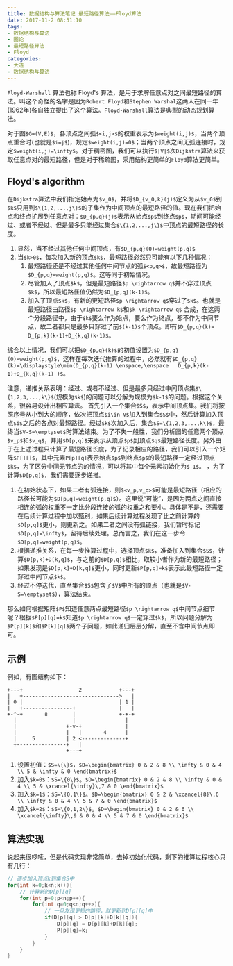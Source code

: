 ```yaml
---
title: 数据结构与算法笔记 最短路径算法——Floyd算法
date: 2017-11-2 08:51:10
tags:
- 数据结构与算法
- 图论 
- 最短路径算法
- Floyd
categories:
- 大道
- 数据结构与算法
---
```


`Floyd-Warshall` 算法也称 Floyd's 算法，是用于求解任意点对之间最短路径的算法。叫这个奇怪的名字是因为`Robert Floyd`和`Stephen Warshal`这两人在同一年(1962年)各自独立提出了这个算法。`Floyd-Warshall`算法是典型的动态规划算法。

对于图`$G=(V,E)$`，各顶点之间弧`$<i,j>$`的权重表示为`$weight(i,j)$`，当两个顶点重合时(也就是`$i=j$`)，规定`$weight(i,j)=0$`；当两个顶点之间无弧连接时，规定`$weight(i,j)=\infty$`。对于稠密图，我们可以执行`$|V|$`次`Dijkstra`算法来获取任意点对的最短路径，但是对于稀疏图，采用结构更简单的`Floyd`算法更简单。

## Floyd's algorithm

在`Dijkstra`算法中我们指定始点为`$v_0$`，并将`$D_{v_0,k}(j)$`定义为从`$v_0$`到`$k$`只用到`$\{1,2,...,j\}$`的子集作为中间顶点的最短路径的值。现在我们把始点和终点扩展到任意点对：`$D_{p,q}(j)$`表示从始点`$p$`到终点`$p$`，期间可能经过、或者不经过、但是最多只能经过集合`$\{1,2,...,j\}$`中顶点的最短路径的长度。<!-- more -->
1. 显然，当不经过其他任何中间顶点，有`$D_{p,q}(0)=weight(p,q)$`
2. 当`$k>0$`，每次加入新的顶点`$k$`，最短路径必然只可能有以下几种情况：
    1. 最短路径还是不经过其他任何中间节点的弧`$<p,q>$`，故最短路径为`$D_{p,q}=weight(p,q)$`。这等同于初始情况。
    2. 尽管加入了顶点`$k$`，但是最短路径`$p \rightarrow q$`并不穿过顶点`$k$`，所以最短路径值仍然为`$D_{p,q}(k-1)$`。
    3. 加入了顶点`$k$`，有新的更短路径`$p \rightarrow q$`穿过了`$k$`。也就是最短路径由路径`$p \rightarrow k$`和`$k \rightarrow q$` 合成，在这两个分段路径中，由于`$k$`要么作为始点，要么作为终点，都不作为中间节点，故二者都只是最多只穿过了前`$(k-1)$`个顶点。即有`$D_{p,q}(k)= D_{p,k}(k-1)+D_{k,q}(k-1)$`。

综合以上情况，我们可以把`$D_{p,q}(k)$`的初值设置为`$D_{p,q}(0)=weight(p,q)$`，这样在每次迭代推算的过程中，必然就有`$D_{p,q}(k)=\displaystyle\min(D_{p,q}(k-1) \enspace,\enspace   D_{p,k}(k-1)+D_{k,q}(k-1) )$`。

注意，递推关系表明：经过、或者不经过、但是最多只经过中间顶点集`$\{1,2,3,...,k\}$`(规模为`$k$`)的问题可以分解为规模为`$k-1$`的问题。根据这个关系，很容易设计出相应算法。
首先引入一个集合`$S$`，表示中间顶点集。我们将按照序号从小到大的顺序，依次把顶点`$i\in V$`加入到集合`$S$`中，然后计算加入顶点`$i$`之后的各点对最短路径。经过`$k$`次加入后，集合`$S=\{1,2,3,...,k\}$`，最终当`$V-S=\emptyset$`时算法结束。为了不失一般性，我们分析图的任意两个顶点`$v_p$`和`$v_q$`，并用`$D[p,q]$`来表示从顶点`$p$`到顶点`$q$`最短路径长度。另外由于在上述过程只计算了最短路径长度，为了记录相应的路径，我们可以引入一个矩阵`$P[][]$`，其中元素`P[p][q]`表示始点`$p$`到终点`$p$`的最短路径一定经过顶点`$k$`，为了区分中间无节点的的情况，可以将其中每个元素初始化为`$-1$`。
，为了计算`$D[p,q]$`，我们需要逐步递推。
1. 在初始状态下，如果二者有弧连接，则`$<v_p,v_q>$`可能是最短路径（相应的路径长可能为`$D[p,q]=weight(p,q)$`）。这里说“可能”，是因为两点之间直接相连的弧的权重不一定比分段连接的弧的权重之和要小。具体是不是，还需要在后续计算过程中加以甄别，如果后续计算过程发现了比之前计算的`$D[p,q]$`更小，则更新之。如果二者之间没有弧链接，我们暂时标记`$D[p,q]=\infty$`，留待后续处理。总而言之，我们在这一步令`$D[p,q]=weight(p,q)$`。
2. 根据递推关系，在每一步推算过程中，选择顶点`$k$`，准备加入到集合`$S$`，计算`$D[p,k]+D[k,q]$`，与之前的`$D[p,q]$`相比，取较小者作为新的最短路径；如果发现是`$D[p,k]+D[k,q]$`更小，同时更新`$P[p,q]=k$`表示此最短路径一定穿过中间节点`$k$`。
3. 经过不停迭代，直至集合`$S$`包含了`$V$`中所有的顶点（也就是`$V-S=\emptyset$`），算法结束。

那么如何根据矩阵`$P$`知道任意两点最短路径`$p \rightarrow q$`中间节点细节呢？根据`$P[p][q]=k$`知道`$p \rightarrow q$`一定穿过`$k$`，所以问题分解为`$P[p][k]$`和`$P[k][q]$`两个子问题，如此递归层层分解，直至不含中间节点即可。

## 示例


例如，有图结构如下：
```
+---+                  2            +---+
|   +------------------------------->   |
| 0 |                               | 1 |
|   +----------------+              |   |
+-^-+       8        |              +-+-+
  |                  |                |
  |                +-v-+              |
  |                |   |       4      |
  |     5          | 2 <--------------+
  +----------------+   |
                   +---+
```

1. 设置初值：`$S=\{\}$`，`$D=\begin{bmatrix} 0 & 2 & 8 \\ \infty & 0 & 4 \\ 5 & \infty & 0 \end{bmatrix}$`
2. 加入`$k=0$`：`$S=\{0\}$`。`$D=\begin{bmatrix} 0 & 2 & 8 \\ \infty & 0 & 4 \\ 5 & \xcancel{\infty}\,7 & 0 \end{bmatrix}$`
3. 加入`$k=1$`：`$S=\{0,1\}$`。`$D=\begin{bmatrix} 0 & 2 & \xcancel{8}\,6 \\ \infty & 0 & 4 \\ 5 & 7 & 0 \end{bmatrix}$`
4. 加入`$k=2$`：`$S=\{0,1,2\}$`。`$D=\begin{bmatrix} 0 & 2 & 6 \\ \xcancel{\infty}\,9 & 0 & 4 \\ 5 & 7 & 0 \end{bmatrix}$`

## 算法实现

说起来很啰嗦，但是代码实现非常简单，去掉初始化代码，剩下的推算过程核心只有几行：
```c
// 逐步加入顶点k到集合S中
for(int k=0;k<n;k++){
    // 计算新的D[p][q]
    for(int p=0;p<n;p++){
        for(int q=0;q<n;q++>){
            // 一旦发现更短的路径，就更新到D[p][q]中
            if(D[p][q] > D[p][k]+D[k][q]){ 
                D[p][q] = D[p][k]+D[k][q]; 
                P[p][q]=k;
            }
        }
    }
}
```